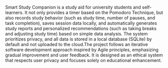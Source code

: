 Smart Study Companion is a study aid for university students and self-learners. 
It not only provides a timer based on the Pomodoro Technique, but also records study behavior (such as study time, number of pauses, and task completion), saves session data locally, and automatically generates study reports and personalized recommendations (such as taking breaks and adjusting study time) based on simple data analysis. The system prioritizes privacy, and all data is stored in a local database (SQLite) by default and not uploaded to the cloud.The project follows an iterative software development approach inspired by Agile principles, emphasizing gradual improvement and user feedback. 
It is designed as an ethical system that respects user privacy and focuses solely on educational enhancement.
